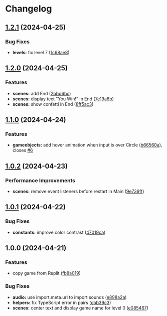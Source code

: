 # Changelog

## [1.2.1](https://github.com/remarkablegames/linkit/compare/v1.2.0...v1.2.1) (2024-04-25)


### Bug Fixes

* **levels:** fix level 7 ([1c68ae8](https://github.com/remarkablegames/linkit/commit/1c68ae8aae774b62520248460c4fc2842fed844e))

## [1.2.0](https://github.com/remarkablegames/linkit/compare/v1.1.0...v1.2.0) (2024-04-25)


### Features

* **scenes:** add End ([2bbd6bc](https://github.com/remarkablegames/linkit/commit/2bbd6bc8cdc91c51bd22e3bd6d4d4e49ec9f7a6c))
* **scenes:** display text "You Win!" in End ([7e19a6b](https://github.com/remarkablegames/linkit/commit/7e19a6b1459b2fabc3966e05dca5939d40aaa527))
* **scenes:** show confetti in End ([8ff5ac3](https://github.com/remarkablegames/linkit/commit/8ff5ac32417778af6482ac4b71ac28e8313cc484))

## [1.1.0](https://github.com/remarkablegames/linkit/compare/v1.0.2...v1.1.0) (2024-04-24)


### Features

* **gameobjects:** add hover animation when input is over Circle ([b66560a](https://github.com/remarkablegames/linkit/commit/b66560ab004d444789e9a3dc58baa92643fa949f)), closes [#6](https://github.com/remarkablegames/linkit/issues/6)

## [1.0.2](https://github.com/remarkablegames/linkit/compare/v1.0.1...v1.0.2) (2024-04-23)


### Performance Improvements

* **scenes:** remove event listeners before restart in Main ([9e739ff](https://github.com/remarkablegames/linkit/commit/9e739ff4739c2e40b0becd6920b2974938adb617))

## [1.0.1](https://github.com/remarkablegames/linkit/compare/v1.0.0...v1.0.1) (2024-04-22)


### Bug Fixes

* **constants:** improve color contrast ([47019ca](https://github.com/remarkablegames/linkit/commit/47019caa07def87363bc2df8c89e4388c27f5cb0))

## 1.0.0 (2024-04-21)


### Features

* copy game from Replit ([fb8a019](https://github.com/remarkablegames/linkit/commit/fb8a01973f5bac00093538eba53419cafd52dd80))


### Bug Fixes

* **audio:** use import.meta.url to import sounds ([e898a2a](https://github.com/remarkablegames/linkit/commit/e898a2ab6415032d8e30a70504fccd7bbd48124e))
* **helpers:** fix TypeScript error in pairs ([cbb39c3](https://github.com/remarkablegames/linkit/commit/cbb39c3d0c8864e83e7856d98ce4f73b1e823fe3))
* **scenes:** center text and display game name for level 0 ([e085467](https://github.com/remarkablegames/linkit/commit/e085467f52856a5db77e6d0d70929670bebaa101))
